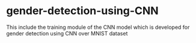 # gender-detection-using-CNN
This include the training module of the CNN model which is developed for gender detection using CNN over MNIST dataset

